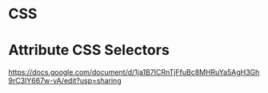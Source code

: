 # CSS
# Attribute CSS Selectors

https://docs.google.com/document/d/1ja1B7ICRnTjFfuBc8MHRuYa5AgH3Gh9rC3IY667w-vA/edit?usp=sharing
